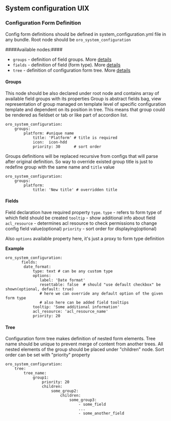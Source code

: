 ## System configuration UIX ##
### Configuration Form Definition ###

Config form definitions should be defined in system_configuration.yml file in any bundle.
Root node should be `oro_system_configuration`

####Available nodes:####
- `groups`    - definition of field groups. More [details](#groups)
- `fields`    - definition of field (form type). More [details](#fields)
- `tree`      - definition of configuration form tree. More [details](#tree)

#### Groups
This node should be also declared under root node and contains array of available field groups with its properties
Group is abstract fields bag, view representation of group managed on template level of specific configuration template
and dependent on its position in tree.
This means that group could be rendered as fieldset or tab or like part of accordion list.

```
oro_system_configuration:
    groups:
        platform: #unique name
            title: 'Platform' # title is required
            icon:  icon-hdd
            priority: 30      # sort order
```

Groups definitions will be replaced recursive from configs that will parse after original definition.
So way to override existed group title is just to redefine group with the same name and `title` value
```
oro_system_configuration:
    groups:
        platform:
            title: 'New title' # overridden title
```
#### Fields
Field declaration have required property `type`.
`type` - refers to form type of which field should be created
`tooltip` - show additional info about field
`acl_resource` - determines acl resource to check permissions to change config field value(optional)
`priority` - sort order for displaying(optional)

Also `options` available property here, it's just a proxy to form type definition

**Example**
```
oro_system_configuration:
       fields:
        date_format:
            type: text # can be any custom type
            options:
               label: 'Date format'
               resettable: false  # should "use default checkbox" be shown(optional, default: true)
               # here we can override any default option of the given form type
               # also here can be added field tooltips
            tooltip: 'Some additional information'
            acl_resource: 'acl_resource_name'
            priority: 20
```
#### Tree
Configuration form tree makes definition of nested form elements.
Tree name should be unique to prevent merge of content from another trees.
All nested elements of the group should be placed under "children" node.
Sort order can be set with "priority" property
```
oro_system_configuration:
    tree:
        tree_name:
            group1:
                priority: 20
                children:
                    some_group2:
                        children:
                            some_group3:
                                - some_field
                                ...
                                - some_another_field
```
